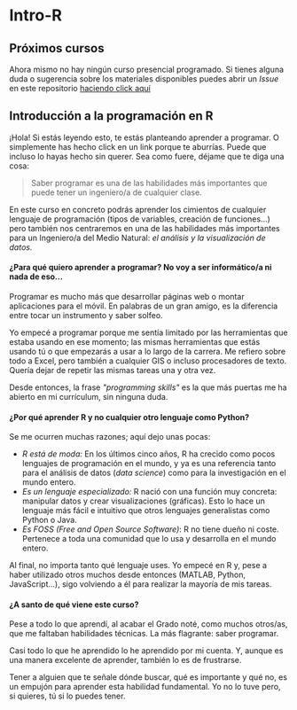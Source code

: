 # Intro-R

## Próximos cursos

Ahora mismo no hay ningún curso presencial programado. Si tienes alguna duda o sugerencia sobre los materiales disponibles puedes abrir un _Issue_ en este repositorio [haciendo click aquí](https://github.com/arredond/intro-R/issues)

## Introducción a la programación en R

¡Hola! Si estás leyendo esto, te estás planteando aprender a programar. O simplemente has hecho click en un link porque te aburrías. Puede que incluso lo hayas hecho sin querer. Sea como fuere, déjame que te diga una cosa:

> Saber programar es una de las habilidades más importantes que puede tener un ingeniero/a de cualquier clase.

En este curso en concreto podrás aprender los cimientos de cualquier lenguaje de programación (tipos de variables, creación de funciones...) pero también nos centraremos en una de las habilidades más importantes para un Ingeniero/a del Medio Natural: _el análisis y la visualización de datos._

#### ¿Para qué quiero aprender a programar? No voy a ser informático/a ni nada de eso...

Programar es mucho más que desarrollar páginas web o montar aplicaciones para el móvil. En palabras de un gran amigo, es la diferencia entre tocar un instrumento y saber solfeo.

Yo empecé a programar porque me sentía limitado por las herramientas que estaba usando en ese momento; las mismas herramientas que estás usando tú o que empezarás a usar a lo largo de la carrera. Me refiero sobre todo a Excel, pero también a cualquier GIS o incluso procesadores de texto. Quería dejar de repetir las mismas tareas una y otra vez.

Desde entonces, la frase _"programming skills"_ es la que más puertas me ha abierto en mi currículum, sin ninguna duda.

#### ¿Por qué aprender R y no cualquier otro lenguaje como Python?

Se me ocurren muchas razones; aquí dejo unas pocas:

- _R está de moda:_ En los últimos cinco años, R ha crecido como pocos lenguajes de programación en el mundo, y ya es una referencia tanto para el análisis de datos (_data science_) como para la investigación en el mundo entero.
- _Es un lenguaje especializado:_ R nació con una función muy concreta: manipular datos y crear visualizaciones (gráficas). Esto lo hace un lenguaje más fácil e intuitivo que otros lenguajes generalistas como Python o Java.
- _Es FOSS (Free and Open Source Software)_: R no tiene dueño ni coste. Pertenece a toda una comunidad que lo usa y desarrolla en el mundo entero.

Al final, no importa tanto qué lenguaje uses. Yo empecé en R y, pese a haber utilizado otros muchos desde entonces (MATLAB, Python, JavaScript...), sigo volviendo a él para realizar la mayoría de mis tareas.

#### ¿A santo de qué viene este curso?

Pese a todo lo que aprendí, al acabar el Grado noté, como muchos otros/as, que me faltaban habilidades técnicas. La más flagrante: saber programar.

Casi todo lo que he aprendido lo he aprendido por mi cuenta. Y, aunque es una manera excelente de aprender, también lo es de frustrarse. 

Tener a alguien que te señale dónde buscar, qué es importante y qué no, es un empujón para aprender esta habilidad fundamental. Yo no lo tuve pero, si quieres, tú si lo puedes tener.
